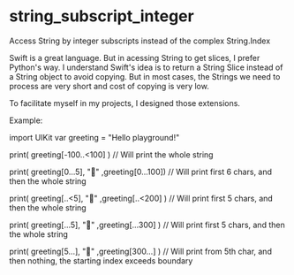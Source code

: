 # string_subscript_integer
Access String by integer subscripts instead of the complex String.Index

Swift is a great language. But in acessing String to get slices, I prefer Python's way. I understand Swift's idea is to return a String Slice instead of a String object to avoid copying. But in most cases, the Strings we need to process are very short and cost of copying is very low.

To facilitate myself in my projects, I designed those extensions.

Example:

import UIKit
var greeting = "Hello playground!"

print( greeting[-100..<100] )                       // Will print the whole string

print( greeting[0...5], "💚" ,greeting[0...100])    // Will print first 6 chars, and then the whole string

print( greeting[..<5], "💚" ,greeting[..<200] )     // Will print first 5 chars, and then the whole string

print( greeting[...5], "💚" ,greeting[...300] )     // Will print first 5 chars, and then the whole string

print( greeting[5...], "💚" ,greeting[300...] )     // Will print from 5th char, and then nothing, the starting index exceeds boundary 
